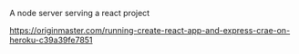 A node server serving a react project

https://originmaster.com/running-create-react-app-and-express-crae-on-heroku-c39a39fe7851